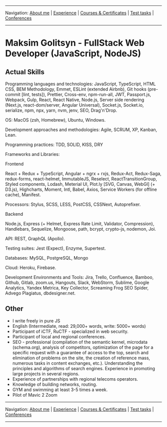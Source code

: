 
___
Navigation: 
[About me](README.md "About Maksim Golitsyn skills") |
[Experience](EXPERIENCE.md "Working experience") |
[Courses & Certificates](COURSES.md "What am I learning?") |
[Test tasks](TESTS.md "I did this projects") |
[Conferences](CONFERENCES.md "Where could you see me?")
___


# Maksim Golitsyn - FullStack Web Developer (JavaScript, NodeJS)

## Actual Skills

Programming languages and technologies: JavaScript, TypeScript, HTML CSS, BEM Methodology, Emmet, ESLint (extended Airbnb), Git hooks (pre-commit [lint, tests]), Prettier, Cross-env, npm-run-all, JWT, Passport.js, Webpack, Gulp, React, React Native, Node.js, Server side rendering (Next.js, react-dom/server, Angular Universal), Socket.js, Socket.io, serialize, npm, npx, yarn, nvm, jenv, SEO, Drag'n'Drop.

OS: MacOS (zsh, Homebrew), Ubuntu, Windows.

Development approaches and methodologies: Agile, SCRUM, XP, Kanban, Lean. 

Programming practices: TDD, SOLID, KISS, DRY

Frameworks and Libraries:

Frontend

React + Redux + TypeScript, Angular + ngrx + rxjs, Redux-Act, Redux-Saga, redux-forms, react-helmet, ImmutableJS, Reselect,  ReactTransitionGroup, Styled components, Lodash, Meterial UI, Plot.ly [SVG, Canvas, WebGl] (+ D3.js), Highcharts, Moment, Intl, Babel, Axios, Service Workers (for offline cache), Manifest.

Processors: Stylus, SCSS, LESS, PostCSS, CSSNext, Autoprefixer.

Backend

Node.js, Express (+ Helmet, Express Rate Limit, Validator, Compression), Handlebars, Sequelize, Mongoose, path, bcrypt, crypto-js, nodemon, Joi.

API: REST, GraphQL (Apollo).

Testing suites: Jest (Expect), Enzyme, Supertest.

Databases: MySQL, PostgreSQL, Mongo

Cloud: Heroku, Firebase.

Development Environments and Tools: Jira, Trello, Confluence, Bamboo, Github, Gitlab, zoom.us, Hangouts, Slack, WebStorm, Sublime, Google Analytics, Yandex Metrica, Key Collector, Screaming Frog SEO Spider, Advego Plagiatus, dbdesigner.net.


## Other

* I write freely in pure JS
* English (Intermediate, read: 29,000+ words, write: 5000+ words)
* Participant of iCTF, RuCTF - specialized in web security.
* Participant of local and regional conferences.
* SEO - professional (compilation of the semantic kernel, microdata (schema.org), analysis of competitors, optimization of the page for a specific request with a guarantee of access to the top, search and elimination of problems on the site, the creation of reference mass, numerous tasks in content exchanges, etc.). Understanding the principles and algorithms of search engines. Experience in promoting large projects in several regions.
* Experience of partnerships with regional telecoms operators.
* Knowledge of building networks, routing.
* GYM and swimming at least 3-5 times a week.
* Pilot of Mavic 2 Zoom

___
Navigation: 
[About me](README.md "About Maksim Golitsyn skills") |
[Experience](EXPERIENCE.md "Working experience") |
[Courses & Certificates](COURSES.md "What am I learning?") |
[Test tasks](TESTS.md "I did this projects") |
[Conferences](CONFERENCES.md "Where could you see me?")
___
